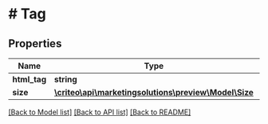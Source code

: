 # # Tag

## Properties

Name | Type | Description | Notes
------------ | ------------- | ------------- | -------------
**html_tag** | **string** | Html tag | [optional]
**size** | [**\criteo\api\marketingsolutions\preview\Model\Size**](Size.md) |  | [optional]

[[Back to Model list]](../../README.md#models) [[Back to API list]](../../README.md#endpoints) [[Back to README]](../../README.md)
